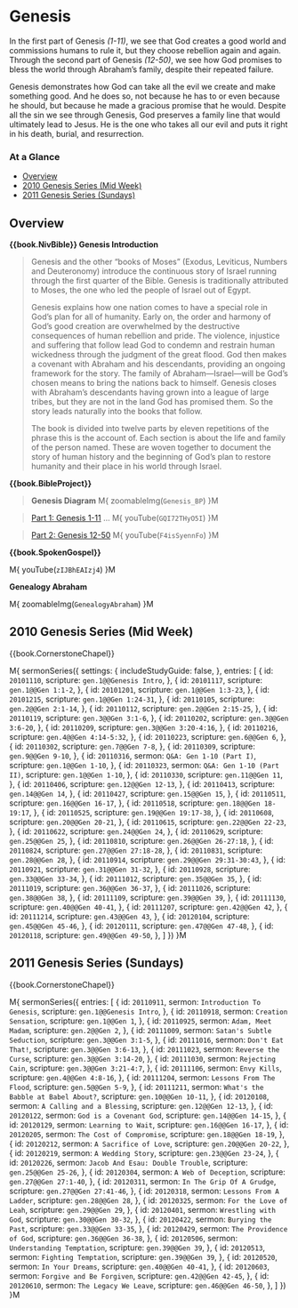 # Genesis

In the first part of Genesis _(1-11)_, we see that God creates a good
world and commissions humans to rule it, but they choose rebellion
again and again.  Through the second part of Genesis _(12-50)_, we see
how God promises to bless the world through Abraham’s family, despite
their repeated failure.

Genesis demonstrates how God can take all the evil we create and make
something good. And he does so, not because he has to or even because
he should, but because he made a gracious promise that he
would. Despite all the sin we see through Genesis, God preserves a
family line that would ultimately lead to Jesus. He is the one who
takes all our evil and puts it right in his death, burial, and
resurrection.

### At a Glance

- [Overview](#overview)
- [2010 Genesis Series (Mid Week)](#2010-genesis-series-mid-week)
- [2011 Genesis Series (Sundays)](#2011-genesis-series-sundays)


## Overview


**{{book.NivBible}} Genesis Introduction**

> Genesis and the other “books of Moses” (Exodus, Leviticus, Numbers and
> Deuteronomy) introduce the continuous story of Israel running through
> the first quarter of the Bible. Genesis is traditionally attributed to
> Moses, the one who led the people of Israel out of Egypt.
> 
> Genesis explains how one nation comes to have a special role in God’s
> plan for all of humanity. Early on, the order and harmony of God’s
> good creation are overwhelmed by the destructive consequences of human
> rebellion and pride. The violence, injustice and suffering that follow
> lead God to condemn and restrain human wickedness through the judgment
> of the great flood. God then makes a covenant with Abraham and his
> descendants, providing an ongoing framework for the story. The family
> of Abraham—Israel—will be God’s chosen means to bring the nations back
> to himself. Genesis closes with Abraham’s descendants having grown
> into a league of large tribes, but they are not in the land God has
> promised them. So the story leads naturally into the books that
> follow.
> 
> The book is divided into twelve parts by eleven repetitions of the
> phrase this is the account of. Each section is about the life and
> family of the person named. These are woven together to document the
> story of human history and the beginning of God’s plan to restore
> humanity and their place in his world through Israel.



**{{book.BibleProject}}**

> **Genesis Diagram**
M{ zoomableImg(`Genesis_BP`) }M

> [Part 1: Genesis 1-11](https://bibleproject.com/explore/video/genesis-1-11/) ...
M{ youTube(`GQI72THyO5I`) }M

> [Part 2: Genesis 12-50](https://bibleproject.com/explore/video/genesis-12-50/)
M{ youTube(`F4isSyennFo`) }M


**{{book.SpokenGospel}}**

M{ youTube(`zIJBhEAIzj4`) }M


**Genealogy Abraham**

M{ zoomableImg(`GenealogyAbraham`) }M



## 2010 Genesis Series (Mid Week)

{{book.CornerstoneChapel}}

M{ sermonSeries({
  settings: {
    includeStudyGuide: false,
  },
  entries: [
    { id: `20101110`,                                    scripture: `gen.1@@Genesis Intro`,    },
    { id: `20101117`,                                    scripture: `gen.1@@Gen 1:1-2`,        },
    { id: `20101201`,                                    scripture: `gen.1@@Gen 1:3-23`,       },
    { id: `20101215`,                                    scripture: `gen.1@@Gen 1:24-31`,      },
    { id: `20110105`,                                    scripture: `gen.2@@Gen 2:1-14`,       },
    { id: `20110112`,                                    scripture: `gen.2@@Gen 2:15-25`,      },
    { id: `20110119`,                                    scripture: `gen.3@@Gen 3:1-6`,        },
    { id: `20110202`,                                    scripture: `gen.3@@Gen 3:6-20`,       },
    { id: `20110209`,                                    scripture: `gen.3@@Gen 3:20-4:16`,    },
    { id: `20110216`,                                    scripture: `gen.4@@Gen 4:14-5:32`,    },
    { id: `20110223`,                                    scripture: `gen.6@@Gen 6`,            },
    { id: `20110302`,                                    scripture: `gen.7@@Gen 7-8`,          },
    { id: `20110309`,                                    scripture: `gen.9@@Gen 9-10`,         },
    { id: `20110316`, sermon: `Q&A: Gen 1-10 (Part I)`,  scripture: `gen.1@@Gen 1-10`,         },
    { id: `20110323`, sermon: `Q&A: Gen 1-10 (Part II)`, scripture: `gen.1@@Gen 1-10`,         },
    { id: `20110330`,                                    scripture: `gen.11@@Gen 11`,          },
    { id: `20110406`,                                    scripture: `gen.12@@Gen 12-13`,       },
    { id: `20110413`,                                    scripture: `gen.14@@Gen 14`,          },
    { id: `20110427`,                                    scripture: `gen.15@@Gen 15`,          },
    { id: `20110511`,                                    scripture: `gen.16@@Gen 16-17`,       },
    { id: `20110518`,                                    scripture: `gen.18@@Gen 18-19:17`,    },
    { id: `20110525`,                                    scripture: `gen.19@@Gen 19:17-38`,    },
    { id: `20110608`,                                    scripture: `gen.20@@Gen 20-21`,       },
    { id: `20110615`,                                    scripture: `gen.22@@Gen 22-23`,       },
    { id: `20110622`,                                    scripture: `gen.24@@Gen 24`,          },
    { id: `20110629`,                                    scripture: `gen.25@@Gen 25`,          },
    { id: `20110810`,                                    scripture: `gen.26@@Gen 26-27:18`,    },
    { id: `20110824`,                                    scripture: `gen.27@@Gen 27:18-28`,    },
    { id: `20110831`,                                    scripture: `gen.28@@Gen 28`,          },
    { id: `20110914`,                                    scripture: `gen.29@@Gen 29:31-30:43`, },
    { id: `20110921`,                                    scripture: `gen.31@@Gen 31-32`,       },
    { id: `20110928`,                                    scripture: `gen.33@@Gen 33-34`,       },
    { id: `20111012`,                                    scripture: `gen.35@@Gen 35`,          },
    { id: `20111019`,                                    scripture: `gen.36@@Gen 36-37`,       },
    { id: `20111026`,                                    scripture: `gen.38@@Gen 38`,          },
    { id: `20111109`,                                    scripture: `gen.39@@Gen 39`,          },
    { id: `20111130`,                                    scripture: `gen.40@@Gen 40-41`,       },
    { id: `20111207`,                                    scripture: `gen.42@@Gen 42`,          },
    { id: `20111214`,                                    scripture: `gen.43@@Gen 43`,          },
    { id: `20120104`,                                    scripture: `gen.45@@Gen 45-46`,       },
    { id: `20120111`,                                    scripture: `gen.47@@Gen 47-48`,       },
    { id: `20120118`,                                    scripture: `gen.49@@Gen 49-50`,       },
  ]
}) }M



## 2011 Genesis Series (Sundays)

{{book.CornerstoneChapel}}

M{ sermonSeries({
  entries: [
    { id: `20110911`, sermon: `Introduction To Genesis`,           scripture: `gen.1@@Genesis Intro`, },
    { id: `20110918`, sermon: `Creation Sensation`,                scripture: `gen.1@@Gen 1`,         },
    { id: `20110925`, sermon: `Adam, Meet Madam`,                  scripture: `gen.2@@Gen 2`,         },
    { id: `20111009`, sermon: `Satan's Subtle Seduction`,          scripture: `gen.3@@Gen 3:1-5`,     },
    { id: `20111016`, sermon: `Don't Eat That!`,                   scripture: `gen.3@@Gen 3:6-13`,    },
    { id: `20111023`, sermon: `Reverse the Curse`,                 scripture: `gen.3@@Gen 3:14-20`,   },
    { id: `20111030`, sermon: `Rejecting Cain`,                    scripture: `gen.3@@Gen 3:21-4:7`,  },
    { id: `20111106`, sermon: `Envy Kills`,                        scripture: `gen.4@@Gen 4:8-16`,    },
    { id: `20111204`, sermon: `Lessons From The Flood`,            scripture: `gen.5@@Gen 5-9`,       },
    { id: `20111211`, sermon: `What's the Babble at Babel About?`, scripture: `gen.10@@Gen 10-11`,    },
    { id: `20120108`, sermon: `A Calling and a Blessing`,          scripture: `gen.12@@Gen 12-13`,    },
    { id: `20120122`, sermon: `God is a Covenant God`,             scripture: `gen.14@@Gen 14-15`,    },
    { id: `20120129`, sermon: `Learning to Wait`,                  scripture: `gen.16@@Gen 16-17`,    },
    { id: `20120205`, sermon: `The Cost of Compromise`,            scripture: `gen.18@@Gen 18-19`,    },
    { id: `20120212`, sermon: `A Sacrifice of Love`,               scripture: `gen.20@@Gen 20-22`,    },
    { id: `20120219`, sermon: `A Wedding Story`,                   scripture: `gen.23@@Gen 23-24`,    },
    { id: `20120226`, sermon: `Jacob And Esau: Double Trouble`,    scripture: `gen.25@@Gen 25-26`,    },
    { id: `20120304`, sermon: `A Web of Deception`,                scripture: `gen.27@@Gen 27:1-40`,  },
    { id: `20120311`, sermon: `In The Grip Of A Grudge`,           scripture: `gen.27@@Gen 27:41-46`, },
    { id: `20120318`, sermon: `Lessons From A Ladder`,             scripture: `gen.28@@Gen 28`,       },
    { id: `20120325`, sermon: `For the Love of Leah`,              scripture: `gen.29@@Gen 29`,       },
    { id: `20120401`, sermon: `Wrestling with God`,                scripture: `gen.30@@Gen 30-32`,    },
    { id: `20120422`, sermon: `Burying the Past`,                  scripture: `gen.33@@Gen 33-35`,    },
    { id: `20120429`, sermon: `The Providence of God`,             scripture: `gen.36@@Gen 36-38`,    },
    { id: `20120506`, sermon: `Understanding Temptation`,          scripture: `gen.39@@Gen 39`,       },
    { id: `20120513`, sermon: `Fighting Temptation`,               scripture: `gen.39@@Gen 39`,       },
    { id: `20120520`, sermon: `In Your Dreams`,                    scripture: `gen.40@@Gen 40-41`,    },
    { id: `20120603`, sermon: `Forgive and Be Forgiven`,           scripture: `gen.42@@Gen 42-45`,    },
    { id: `20120610`, sermon: `The Legacy We Leave`,               scripture: `gen.46@@Gen 46-50`,    },
  ]
}) }M
